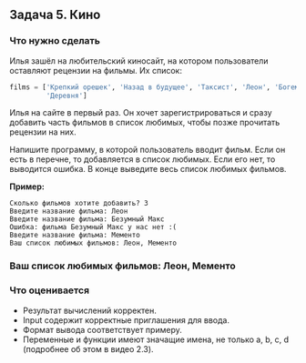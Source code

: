 ## Задача 5. Кино
### Что нужно сделать
Илья зашёл на любительский киносайт, на котором пользователи оставляют рецензии на фильмы. Их список:

```python
films = ['Крепкий орешек', 'Назад в будущее', 'Таксист', 'Леон', 'Богемская рапсодия', 'Город грехов', 'Мементо', 'Отступники', 
         'Деревня']
```

Илья на сайте в первый раз. Он хочет зарегистрироваться и сразу добавить часть фильмов в список любимых, чтобы позже прочитать 
рецензии на них.

Напишите программу, в которой пользователь вводит фильм. Если он есть в перечне, то добавляется в список любимых. Если его нет, 
то выводится ошибка. В конце выведите весь список любимых фильмов.

**Пример:**

```
Сколько фильмов хотите добавить? 3
Введите название фильма: Леон
Введите название фильма: Безумный Макс
Ошибка: фильма Безумный Макс у нас нет :(
Введите название фильма: Мементо
Ваш список любимых фильмов: Леон, Мементо
```
### Ваш список любимых фильмов: Леон, Мементо
### Что оценивается
- Результат вычислений корректен.
- Input содержит корректные приглашения для ввода. 
- Формат вывода соответствует примеру.
- Переменные и функции имеют значащие имена, не только a, b, c, d (подробнее об этом в видео 2.3).
